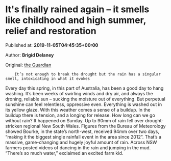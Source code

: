 
# It's finally rained again – it smells like childhood and high summer, relief and restoration

Published at: **2019-11-05T04:45:35+00:00**

Author: **Brigid Delaney**

Original: [the Guardian](https://www.theguardian.com/global/commentisfree/2019/nov/05/its-finally-rained-again-it-smells-like-childhood-and-high-summer-relief-and-restoration)


        It’s not enough to break the drought but the rain has a singular smell, intoxicating in what it evokes
      
Every day this spring, in this part of Australia, has been a good day to hang washing. It’s been weeks of swirling winds and dry air, and always the droning, reliable sun – sucking the moisture out of everything.
But perpetual sunshine can feel relentless, oppressive even. Everything is washed out in its yellow glaze.
With this weather comes a sense of a buildup. In the buildup there is tension, and a longing for release. How long can we go without rain?
It happened on Sunday. Up to 90mm of rain fell over drought-stricken regional New South Wales. Figures from the Bureau of Meteorology showed Bourke, in the state’s north-west, received 94mm over two days, “making it the biggest single rainfall event in the area since 2012”.
That’s a massive, game-changing and hugely joyful amount of rain.
Across NSW farmers posted videos of dancing in the rain and jumping in the mud. “There’s so much water,” exclaimed an excited farm kid.

